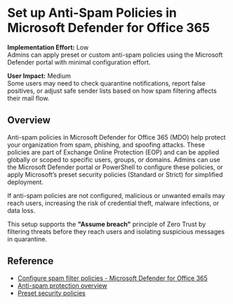 # Set up Anti-Spam Policies in Microsoft Defender for Office 365

**Implementation Effort:** Low  
Admins can apply preset or custom anti-spam policies using the Microsoft Defender portal with minimal configuration effort.

**User Impact:** Medium  
Some users may need to check quarantine notifications, report false positives, or adjust safe sender lists based on how spam filtering affects their mail flow.

## Overview

Anti-spam policies in Microsoft Defender for Office 365 (MDO) help protect your organization from spam, phishing, and spoofing attacks. These policies are part of Exchange Online Protection (EOP) and can be applied globally or scoped to specific users, groups, or domains. Admins can use the Microsoft Defender portal or PowerShell to configure these policies, or apply Microsoft’s preset security policies (Standard or Strict) for simplified deployment.

If anti-spam policies are not configured, malicious or unwanted emails may reach users, increasing the risk of credential theft, malware infections, or data loss.

This setup supports the **"Assume breach"** principle of Zero Trust by filtering threats before they reach users and isolating suspicious messages in quarantine.

## Reference

- [Configure spam filter policies - Microsoft Defender for Office 365](https://learn.microsoft.com/en-us/defender-office-365/anti-spam-policies-configure)  
- [Anti-spam protection overview](https://learn.microsoft.com/en-us/defender-office-365/anti-spam-protection-about)  
- [Preset security policies](https://learn.microsoft.com/en-us/defender-office-365/preset-security-policies)
